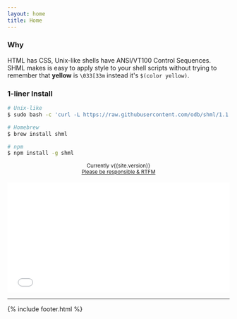 ```yaml
---
layout: home
title: Home
---
```


### Why
HTML has CSS, Unix-like shells have ANSI/VT100 Control Sequences. SHML makes is easy to apply style to your shell scripts without trying to remember that **yellow** is `\033[33m` instead it's `$(color yellow)`.

### 1-liner Install
```bash
# Unix-like
$ sudo bash -c 'curl -L https://raw.githubusercontent.com/odb/shml/1.1.0/shml.sh -o /usr/local/bin/shml && chmod +x /usr/local/bin/shml'

# Homebrew
$ brew install shml

# npm
$ npm install -g shml
```

<div align="center">
<small>Currently v{{site.version}}
<br><a href="getting-started/">Please be responsible &amp; RTFM</a>
</small>
<br><br>
<iframe src="slideshow.html" width="100%" height="250" frameborder="0"></iframe>
</div>
<hr>

{% include footer.html %}
